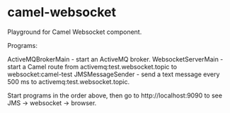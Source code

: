 camel-websocket
===============

Playground for Camel Websocket component.

Programs:

ActiveMQBrokerMain - start an ActiveMQ broker.
WebsocketServerMain - start a Camel route from activemq:test.websocket.topic to websocket:camel-test
JMSMessageSender - send a text message every 500 ms to activemq:test.websocket.topic.

Start programs in the order above, then go to http://localhost:9090 to see JMS -> websocket -> browser.
